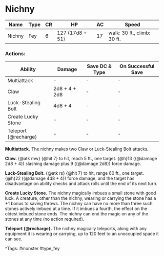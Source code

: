 # Nichny

| Name | Type | CR | HP | AC | Speed |
|------|------|----|----|----|-------|
| Nichny | Fey | 6 | 127 (17d8 + 51) | 17 | walk: 30 ft., climb: 30 ft. |

### Actions:

| Ability | Damage | Save DC & Type | On Successful Save |
|---------|--------|----------------|--------------------|
| Multiattack | - | - | - |
| Claw | 2d8 + 4 + 2d8 | - | - |
| Luck-Stealing Bolt | 4d8 + 4 | - | - |
| Create Lucky Stone | - | - | - |
| Teleport {@recharge} | - | - | - |


**Multiattack.** The nichny makes two Claw or Luck-Stealing Bolt attacks.

**Claw.** {@atk mw} {@hit 7} to hit, reach 5 ft., one target. {@h}13 ({@damage 2d8 + 4}) slashing damage plus 9 ({@damage 2d8}) force damage.

**Luck-Stealing Bolt.** {@atk rs} {@hit 7} to hit, range 60 ft., one target. {@h}22 ({@damage 4d8 + 4}) force damage, and the target has disadvantage on ability checks and attack rolls until the end of its next turn.

**Create Lucky Stone.** The nichny magically imbues a small stone with good luck. A creature, other than the nichny, wearing or carrying the stone has a +1 bonus to saving throws. The nichny can have no more than three such stones actively imbued at a time. If it imbues a fourth, the effect on the oldest imbued stone ends. The nichny can end the magic on any of the stones at any time (no action required).

**Teleport {@recharge}.** The nichny magically teleports, along with any equipment it is wearing or carrying, up to 120 feet to an unoccupied space it can see.

^Tags: #monster #type_fey